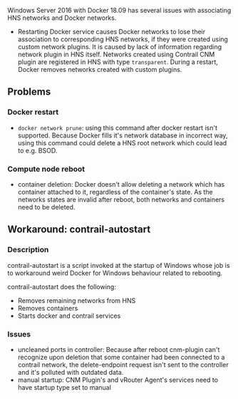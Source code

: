 Windows Server 2016 with Docker 18.09 has several issues with associating HNS networks and Docker networks.

- Restarting Docker service causes Docker networks to lose   their association to corresponding HNS networks, if they   were created using custom network plugins.
 It is caused by lack of information regarding network plugin in HNS itself.
 Networks created using Contrail CNM plugin are registered in HNS with type `transparent`.
 During a restart, Docker removes networks created with custom plugins.

## Problems

### Docker restart

- `docker network prune`: using this command after docker restart isn't supported.
 Because Docker fills it's network database in incorrect way,
 using this command could delete a HNS root network which could lead to e.g. BSOD.

### Compute node reboot

- container deletion: Docker doesn't allow deleting a network which has container attached to it, regardless of the container's state.
 As the networks states are invalid after reboot, both networks and containers need to be deleted.

## Workaround: contrail-autostart

### Description

contrail-autostart is a script invoked at the startup of Windows whose job is to workaround weird Docker for Windows behaviour related to rebooting.

contrail-autostart does the following:
- Removes remaining networks from HNS
- Removes containers
- Starts docker and contrail services

### Issues
- uncleaned ports in controller:
 Because after reboot cnm-plugin can't recognize upon deletion that some container had been connected to a contrail network,
 the delete-endpoint request isn't sent to the controller and it's polluted with outdated data.
- manual startup: CNM Plugin's and vRouter Agent's services need to have startup type set to manual
